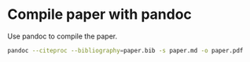 # Compile paper with pandoc

Use pandoc to compile the paper.

```bash
pandoc --citeproc --bibliography=paper.bib -s paper.md -o paper.pdf
```
